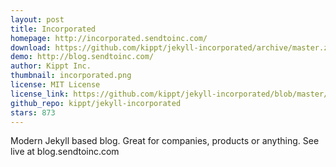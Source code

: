 ```yaml
---
layout: post
title: Incorporated
homepage: http://incorporated.sendtoinc.com/
download: https://github.com/kippt/jekyll-incorporated/archive/master.zip
demo: http://blog.sendtoinc.com/
author: Kippt Inc.
thumbnail: incorporated.png
license: MIT License
license_link: https://github.com/kippt/jekyll-incorporated/blob/master/LICENSE
github_repo: kippt/jekyll-incorporated
stars: 873
---
```


Modern Jekyll based blog. Great for companies, products or anything.
See live at blog.sendtoinc.com
